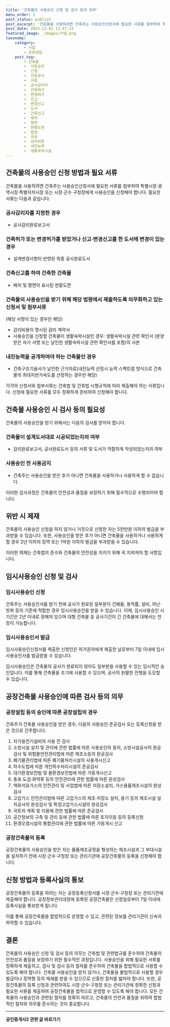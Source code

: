 ```yaml
---
title: '건축물의 사용승인 신청 및 검사 등의 의무'
menu_order: 1
post_status: publish
post_excerpt: '건축물을 사용하려면 건축주는 사용승인신청서에 필요한 서류를 첨부하여 특별시장 광역시장 특별자치시장 또는 시장 군수 구청장에게 사용승인을 신청해야 합니다. 필요한 서류는 다음과 같습니다.'
post_date: 2023-12-01 11:47:23
featured_image: _images/사업.png
taxonomy:
    category:
        - 사업
        - 공장설립
    post_tag:
        - 건축물
        -  사용승인
        -  신청
        -  건축공사
        -  서류
        -  공사감리자
        -  건축허가
        -  변경허가
        -  신고
        -  변경신고
        -  도서
        -  건축신고
        -  배치
        -  평면
        -  현황도면
        -  법령
        -  의무
        -  감리비용
        -  내진능력
        -  생활숙박시설
---
```



## 건축물의 사용승인 신청 방법과 필요 서류

건축물을 사용하려면 건축주는 사용승인신청서에 필요한 서류를 첨부하여 특별시장·광역시장·특별자치시장 또는 시장·군수·구청장에게 사용승인을 신청해야 합니다. 필요한 서류는 다음과 같습니다.

### 공사감리자를 지정한 경우
- 공사감리완료보고서

### 건축허가 또는 변경허가를 받았거나 신고·변경신고를 한 도서에 변경이 있는 경우
- 설계변경사항이 반영된 최종 공사완료도서

### 건축신고를 하여 건축한 건축물
- 배치 및 평면이 표시된 현황도면

### 건축물의 사용승인을 받기 위해 해당 법령에서 제출하도록 의무화하고 있는 신청서 및 첨부서류 
(해당 사항이 있는 경우만 해당)
- 감리비용이 명시된 감리 계약서
- 사용승인을 신청할 건축물이 생활숙박시설인 경우: 생활숙박시설 관련 확인서 (분양받은 자가 서명 또는 날인한 생활숙박시설 관련 확인서를 포함)의 사본

### 내진능력을 공개하여야 하는 건축물인 경우
- 건축구조기술사가 날인한 근거자료(내진능력 산정시 능력 스펙트럼 방식으로 건축물의 최대지반가속도를 산정하는 경우만 해당)

각각의 신청서와 첨부서류는 건축법 및 건축법 시행규칙에 따라 제출해야 하는 서류입니다. 신청에 필요한 서류를 모두 정확하게 준비하여 신청해야 합니다.

## 건축물 사용승인 시 검사 등의 필요성

건축물의 사용승인을 받기 위해서는 다음의 검사를 받아야 합니다.

### 건축물이 설계도서대로 시공되었는지의 여부
- 감리완료보고서, 공사완료도서 등의 서류 및 도서가 적합하게 작성되었는지의 여부

### 사용승인 전 사용금지
- 건축주는 사용승인을 받은 후가 아니면 건축물을 사용하거나 사용하게 할 수 없습니다.

이러한 검사과정은 건축물의 안전성과 품질을 보장하기 위해 필수적으로 수행되어야 합니다.

## 위반 시 제재

건축물의 사용승인 신청을 하지 않거나 거짓으로 신청한 자는 5천만원 이하의 벌금을 부과받을 수 있습니다. 또한, 사용승인을 받은 후가 아니면 건축물을 사용하거나 사용하게 할 경우 2년 이하의 징역 또는 1억원 이하의 벌금을 부과받을 수 있습니다.

이러한 제재는 건축법의 준수와 건축물의 안전성을 지키기 위해 꼭 지켜져야 할 사항입니다.

## 임시사용승인 신청 및 검사

### 임시사용승인 신청
건축주는 사용승인서를 받기 전에 공사가 완료된 일부분이 건폐율, 용적률, 설비, 피난·방화 등의 기준에 적합한 경우 임시사용승인을 받을 수 있습니다. 이때, 임시사용승인 시 기간은 2년 이내로 정해져 있으며 대형 건축물 등 공사기간이 긴 건축물에 대해서는 연장이 가능합니다.

### 임시사용승인서 발급
임시사용승인신청서를 제출한 신청인은 허가권자에게 제출한 날로부터 7일 이내에 임시사용승인서를 발급받을 수 있습니다.

임시사용승인은 건축물의 공사가 완료되지 않아도 일부분을 사용할 수 있는 임시적인 승인입니다. 이를 통해 건축물을 조기에 사용할 수 있으며, 공사의 원활한 진행을 도모할 수 있습니다.

## 공장건축물 사용승인에 따른 검사 등의 의무

### 공장설립 등의 승인에 따른 공장설립의 경우
건축주가 건축물 사용승인을 받은 경우, 다음의 사용승인·준공검사 또는 등록신청을 받은 것으로 간주합니다.

1. 자가용전기설비의 사용 전 검사
2. 소방시설 설치 및 관리에 관한 법률에 따른 사용승인의 동의, 소방시설공사의 완공검사 및 위험물안전관리법에 따른 제조소등의 완공검사
3. 폐기물관리법에 따른 폐기물처리시설의 사용개시신고
4. 하수도법에 따른 개인하수처리시설의 준공검사
5. 대기환경보전법 및 물환경보전법에 따른 가동개시신고
6. 총포·도검·화약류 등의 안전관리에 관한 법률에 따른 완성검사
7. 액화석유가스의 안전관리 및 사업법에 따른 저장소설치, 가스용품제조시설의 완성검사
8. 고압가스 안전관리법에 따른 고압가스의 제조·저장소 설치, 용기 등의 제조시설 설치공사의 완성검사 및 특정고압가스시설의 완성검사
9. 국토의 계획 및 이용에 관한 법률에 따른 준공검사
10. 공간정보의 구축 및 관리 등에 관한 법률에 따른 토지이동 등의 등록신청
11. 환경오염시설의 통합관리에 관한 법률에 따른 가동개시 신고

### 공장건축물의 등록
공장건축물의 사용승인을 받은 자는 물품제조공정을 형성하는 제조시설과 그 부대시설을 설치하기 전에 시장·군수·구청장 또는 관리기관에 공장건축물의 등록을 신청해야 합니다.

## 신청 방법과 등록사실의 통보
공장건축물의 등록을 하려는 자는 공장등록신청서를 시장·군수·구청장 또는 관리기관에 제출해야 합니다. 공장정보관리대장에 등록된 공장건축물은 신청일로부터 7일 이내에 등록사실을 통보받게 됩니다.

이를 통해 공장건축물을 합법적으로 운영할 수 있고, 관련된 정보를 관리기관이 신속히 파악할 수 있습니다.

## 결론

건축물의 사용승인 신청 및 검사 등의 의무는 건축법 및 관련법규를 준수하여 건축물의 안전성과 품질을 보장하기 위한 필수적인 과정입니다. 사용승인을 위해 필요한 서류를 정확하게 제출하고, 검사 및 검사 등의 절차를 준수하여 건축물을 합법적으로 사용할 수 있도록 해야 합니다. 건축물 사용승인을 받지 않거나, 건축물을 불법적으로 사용할 경우 벌금이나 징역형 등의 제재를 받을 수 있으므로 신중한 절차를 밟아야 합니다. 또한, 공장건축물의 등록 신청과 관련하여도 시장·군수·구청장 또는 관리기관에 정확한 신청과 필요한 서류를 제출하여 공장건축물을 법적으로 운영할 수 있도록 해야 합니다. 모든 건축물의 사용승인과 관련된 절차를 정확히 따르고, 건축물의 안전과 품질을 위하여 합법적인 절차와 의무를 준수하는 것이 중요합니다. 
<!-- wp:separator -->
<hr class="wp-block-separator has-alpha-channel-opacity"/>
<!-- /wp:separator -->

<!-- wp:group {"backgroundColor":"base","layout":{"type":"constrained"}} -->
<div class="wp-block-group has-base-background-color has-background"><!-- wp:paragraph {"align":"center","fontSize":"medium"} -->
<p class="has-text-align-center has-large-font-size"><strong>공인중개사2 관련 글 바로가기</strong></p>
<!-- /wp:paragraph -->


<!-- wp:latest-posts
{"categories":[{"id":22741,"count":19,"description":"","link":"https://uknowlaw.com/category/%ea%b3%b5%ec%9d%b8%ec%a4%91%ea%b0%9c%ec%82%ac2/","name":"공인중개사2","slug":"공인중개사2","taxonomy":"category","parent":0,"meta":[],"_links":{"self":[{"href":"https://uknowlaw.com/wp-json/wp/v2/categories/22741"}],"collection":[{"href":"https://uknowlaw.com/wp-json/wp/v2/categories"}],"about":[{"href":"https://uknowlaw.com/wp-json/wp/v2/taxonomies/category"}],"wp:post_type":[{"href":"https://uknowlaw.com/wp-json/wp/v2/posts?categories=22741"}],"curies":[{"name":"wp","href":"https://api.w.org/{rel}","templated":true}]}}],"postsToShow":100,"excerptLength":28,"postLayout":"grid","columns":2,"featuredImageAlign":"left","featuredImageSizeSlug":"large","fontSize":"small"} /--></div>
<!-- /wp:group -->